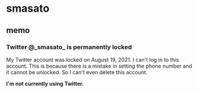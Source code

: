 # smasato

## memo

### Twitter @\_smasato\_ is permanently locked

My Twitter account was locked on August 19, 2021. I can't log in to this account.
This is because there is a mistake in setting the phone number and it cannot be unlocked.
So I can't even delete this account.

**I'm not currently using Twitter.**
